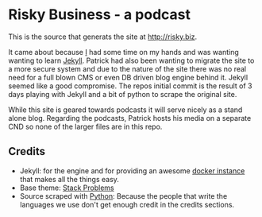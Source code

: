 # Risky Business - a podcast

This is the source that generats the site at http://risky.biz.

It came about because [I](https://github.com/Unifex) had some time on my hands and was wanting wanting to learn [Jekyll](https://jekyllrb.com/). Patrick had also been wanting to migrate the site to a more secure system and due to the nature of the site there was no real need for a full blown CMS or even DB driven blog engine behind it. Jekyll seemed like a good compromise. The repos initial commit is the result of 3 days playing with Jekyll and a bit of python to scrape the original site.

While this site is geared towards podcasts it will serve nicely as a stand alone blog. Regarding the podcasts, Patrick hosts his media on a separate CND so none of the larger files are in this repo.

## Credits

* Jekyll: for the engine and for providing an awesome [docker instance](https://hub.docker.com/r/jekyll/jekyll/) that makes all the things easy.
* Base theme: [Stack Problems](http://jekyllthemes.org/themes/stack-problems/)
* Source scraped with [Python](https://www.python.org/): Because the people that write the languages we use don't get enough credit in the credits sections.